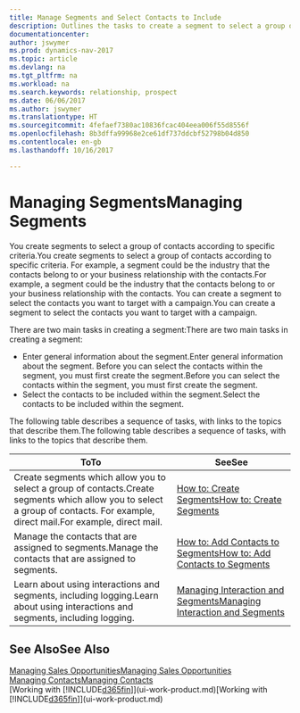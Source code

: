 ```yaml
---
title: Manage Segments and Select Contacts to Include
description: Outlines the tasks to create a segment to select a group of contacts according to specific criteria, for example, contacts in a particular industry that you want to target.
documentationcenter: 
author: jswymer
ms.prod: dynamics-nav-2017
ms.topic: article
ms.devlang: na
ms.tgt_pltfrm: na
ms.workload: na
ms.search.keywords: relationship, prospect
ms.date: 06/06/2017
ms.author: jswymer
ms.translationtype: HT
ms.sourcegitcommit: 4fefaef7380ac10836fcac404eea006f55d8556f
ms.openlocfilehash: 8b3dffa99968e2ce61df737ddcbf52798b04d850
ms.contentlocale: en-gb
ms.lasthandoff: 10/16/2017

---
```

# <a name="managing-segments"></a><span data-ttu-id="6e316-103">Managing Segments</span><span class="sxs-lookup"><span data-stu-id="6e316-103">Managing Segments</span></span>
<span data-ttu-id="6e316-104">You create segments to select a group of contacts according to specific criteria.</span><span class="sxs-lookup"><span data-stu-id="6e316-104">You create segments to select a group of contacts according to specific criteria.</span></span> <span data-ttu-id="6e316-105">For example, a segment could be the industry that the contacts belong to or your business relationship with the contacts.</span><span class="sxs-lookup"><span data-stu-id="6e316-105">For example, a segment could be the industry that the contacts belong to or your business relationship with the contacts.</span></span> <span data-ttu-id="6e316-106">You can create a segment to select the contacts you want to target with a campaign.</span><span class="sxs-lookup"><span data-stu-id="6e316-106">You can create a segment to select the contacts you want to target with a campaign.</span></span>

<span data-ttu-id="6e316-107">There are two main tasks in creating a segment:</span><span class="sxs-lookup"><span data-stu-id="6e316-107">There are two main tasks in creating a segment:</span></span>

* <span data-ttu-id="6e316-108">Enter general information about the segment.</span><span class="sxs-lookup"><span data-stu-id="6e316-108">Enter general information about the segment.</span></span> <span data-ttu-id="6e316-109">Before you can select the contacts within the segment, you must first create the segment.</span><span class="sxs-lookup"><span data-stu-id="6e316-109">Before you can select the contacts within the segment, you must first create the segment.</span></span>
* <span data-ttu-id="6e316-110">Select the contacts to be included within the segment.</span><span class="sxs-lookup"><span data-stu-id="6e316-110">Select the contacts to be included within the segment.</span></span>

<span data-ttu-id="6e316-111">The following table describes a sequence of tasks, with links to the topics that describe them.</span><span class="sxs-lookup"><span data-stu-id="6e316-111">The following table describes a sequence of tasks, with links to the topics that describe them.</span></span> 

| <span data-ttu-id="6e316-112">To</span><span class="sxs-lookup"><span data-stu-id="6e316-112">To</span></span> | <span data-ttu-id="6e316-113">See</span><span class="sxs-lookup"><span data-stu-id="6e316-113">See</span></span> |
| --- | --- |
| <span data-ttu-id="6e316-114">Create segments which allow you to select a group of contacts.</span><span class="sxs-lookup"><span data-stu-id="6e316-114">Create segments which allow you to select a group of contacts.</span></span> <span data-ttu-id="6e316-115">For example, direct mail.</span><span class="sxs-lookup"><span data-stu-id="6e316-115">For example, direct mail.</span></span> |[<span data-ttu-id="6e316-116">How to: Create Segments</span><span class="sxs-lookup"><span data-stu-id="6e316-116">How to: Create Segments</span></span>](marketing-how-create-segment.md) |
| <span data-ttu-id="6e316-117">Manage the contacts that are assigned to segments.</span><span class="sxs-lookup"><span data-stu-id="6e316-117">Manage the contacts that are assigned to segments.</span></span> |[<span data-ttu-id="6e316-118">How to: Add Contacts to Segments</span><span class="sxs-lookup"><span data-stu-id="6e316-118">How to: Add Contacts to Segments</span></span>](marketing-add-contact-segment.md) |
| <span data-ttu-id="6e316-119">Learn about using interactions and segments, including logging.</span><span class="sxs-lookup"><span data-stu-id="6e316-119">Learn about using interactions and segments, including logging.</span></span> |[<span data-ttu-id="6e316-120">Managing Interaction and Segments</span><span class="sxs-lookup"><span data-stu-id="6e316-120">Managing Interaction and Segments</span></span>](marketing-interaction-segments.md) |

## <a name="see-also"></a><span data-ttu-id="6e316-121">See Also</span><span class="sxs-lookup"><span data-stu-id="6e316-121">See Also</span></span>
[<span data-ttu-id="6e316-122">Managing Sales Opportunities</span><span class="sxs-lookup"><span data-stu-id="6e316-122">Managing Sales Opportunities</span></span>](marketing-manage-sales-opportunities.md)  
[<span data-ttu-id="6e316-123">Managing Contacts</span><span class="sxs-lookup"><span data-stu-id="6e316-123">Managing Contacts</span></span>](marketing-contacts.md)  
<span data-ttu-id="6e316-124">[Working with [!INCLUDE[d365fin](includes/d365fin_md.md)]](ui-work-product.md)</span><span class="sxs-lookup"><span data-stu-id="6e316-124">[Working with [!INCLUDE[d365fin](includes/d365fin_md.md)]](ui-work-product.md)</span></span>

